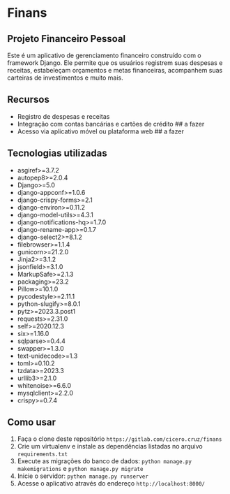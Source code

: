 # Finans
## Projeto Financeiro Pessoal

Este é um aplicativo de gerenciamento financeiro construído com o framework Django. Ele permite que os usuários registrem suas despesas e receitas, estabeleçam orçamentos e metas financeiras, acompanhem suas carteiras de investimentos e muito mais.

## Recursos
- Registro de despesas e receitas
- Integração com contas bancárias e cartões de crédito ## a fazer
- Acesso via aplicativo móvel ou plataforma web   ## a fazer

## Tecnologias utilizadas
- asgiref>=3.7.2
- autopep8>=2.0.4
- Django>=5.0
- django-appconf>=1.0.6
- django-crispy-forms>=2.1
- django-environ>=0.11.2
- django-model-utils>=4.3.1
- django-notifications-hq>=1.7.0
- django-rename-app>=0.1.7
- django-select2>=8.1.2
- filebrowser>=1.1.4
- gunicorn>=21.2.0
- Jinja2>=3.1.2
- jsonfield>=3.1.0
- MarkupSafe>=2.1.3
- packaging>=23.2
- Pillow>=10.1.0
- pycodestyle>=2.11.1
- python-slugify>=8.0.1
- pytz>=2023.3.post1
- requests>=2.31.0
- self>=2020.12.3
- six>=1.16.0
- sqlparse>=0.4.4
- swapper>=1.3.0
- text-unidecode>=1.3
- toml>=0.10.2
- tzdata>=2023.3
- urllib3>=2.1.0
- whitenoise>=6.6.0
- mysqlclient>=2.2.0
- crispy>=0.7.4


    
## Como usar
1. Faça o clone deste repositório  `https://gitlab.com/cicero.cruz/finans`
2. Crie um virtualenv e instale as dependências listadas no arquivo `requirements.txt`
3. Execute as migrações do banco de dados: `python manage.py makemigrations` e `python manage.py migrate`
4. Inicie o servidor: `python manage.py runserver`
5. Acesse o aplicativo através do endereço `http://localhost:8000/`



